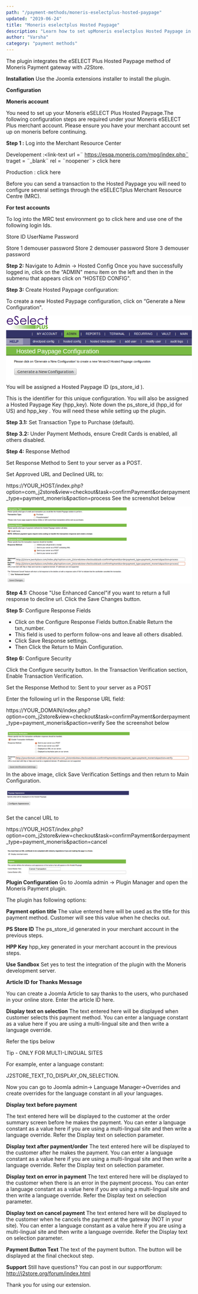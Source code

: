 ```yaml
---
path: "/payment-methods/moneris-eselectplus-hosted-paypage"
updated: "2019-06-24"
title: "Moneris eselectplus Hosted Paypage"
description: "Learn how to set upMoneris eselectplus Hosted Paypage in your site."
author: "Varsha"
category: "payment methods"
---
```


The plugin integrates the eSELECT Plus Hosted Paypage method of Moneris Payment gateway with J2Store.

**Installation**
Use the Joomla extensions installer to install the plugin.

**Configuration**

**Moneris account**

You need to set up your Moneris eSELECT Plus Hosted Paypage.The following configuration steps are required under your Moneris eSELECT Plus merchant account. Please ensure you have your merchant account set up on moneris before continuing.

**Step 1 :** 
Log into the Merchant Resource Center

Developement :<link-text url =¨ https://esqa.moneris.com/mpg/index.php¨ traget = ¨_blank¨ rel = ¨noopener¨> click here </link-text>

Production :  <link-text url =¨https://www3.moneris.com/mpg¨ target =¨_blank¨ rel =¨noopener¨> click here </link-text>

Before you can send a transaction to the Hosted Paypage you will need to configure several settings through the eSELECTplus Merchant Resource Centre (MRC).

**For test accounts**

To log into the MRC test environment go to <link-text url =¨https://esqa.moneris.com/mpg¨ target =¨_blank¨ rel = ¨noopener¨> click here </link-text> 
and use one of the following login Ids.

Store ID        UserName         Password

Store 1         demouser         password
Store 2         demouser         password
Store 3         demouser         password

**Step 2:** 
Navigate to Admin -> Hosted Config
Once you have successfully logged in, click on the “ADMIN" menu item on the left and then in the submenu that appears click on “HOSTED CONFIG".

**Step 3:** 
Create Hosted Paypage configuration:

To create a new Hosted Paypage configuration, click on “Generate a New Configuration".

![eselectplus](https://raw.githubusercontent.com/j2store/doc-images/master/payment-methods/moneris-hosted-paypage/eselectplus.png)
You will be assigned a Hosted Paypage ID (ps_store_id ).

This is the identifier for this unique configuration. You will also be assigned a Hosted Paypage Key (hpp_key). Note down the ps_store_id (hpp_id for US) and hpp_key . You will need these while setting up the plugin.

**Step 3.1:** 
Set Transaction Type to Purchase (default).

**Step 3.2:** 
Under Payment Methods, ensure Credit Cards is enabled, all others disabled.

**Step 4:** 
Response Method

Set Response Method to Sent to your server as a POST.

Set Approved URL and Declined URL to:

https://YOUR_HOST/index.php?option=com_j2store&view=checkout&task=confirmPayment&orderpayment_type=payment_moneris&paction=process
See the screenshot below

![response](https://raw.githubusercontent.com/j2store/doc-images/master/payment-methods/moneris-hosted-paypage/response_method.png)

**Step 4.1:** 
Choose "Use Enhanced Cancel"if you want to return a full response to decline url. Click the Save Changes button.

**Step 5:** 
Configure Response Fields

* Click on the Configure Response Fields button.Enable Return the txn_number.
* This field is used to perform follow-ons and leave all others disabled.
* Click Save Response settings.
* Then Click the Return to Main Configuration.

**Step 6:** 
Configure Security

Click the Configure security button. In the Transaction Verification section, Enable Transaction Verification.

Set the Response Method to: Sent to your server as a POST

Enter the following url in the Response URL field:

https://YOUR_DOMAIN/index.php?option=com_j2store&view=checkout&task=confirmPayment&orderpayment_type=payment_moneris&paction=verify
See the screenshot below

![security](https://raw.githubusercontent.com/j2store/doc-images/master/payment-methods/moneris-hosted-paypage/configure_security.png)
In the above image, click Save Verification Settings and then return to Main Configuration.

![mainconfig](https://raw.githubusercontent.com/j2store/doc-images/master/payment-methods/moneris-hosted-paypage/monerics1.png)

Set the cancel URL to 

https://YOUR_HOST/index.php?option=com_j2store&view=checkout&task=confirmPayment&orderpayment_type=payment_moneris&paction=cancel


![canceltransaction](https://raw.githubusercontent.com/j2store/doc-images/master/payment-methods/moneris-hosted-paypage/monerics2.png)
**Plugin Configuration**
Go to Joomla admin → Plugin Manager and open the Moneris Payment plugin.

The plugin has following options:

**Payment option title**
The value entered here will be used as the title for this payment method. Customer will see this value when he checks out.

**PS Store ID**
The ps_store_id generated in your merchant account in the previous steps.

**HPP Key**
hpp_key generated in your merchant account in the previous steps.

**Use Sandbox**
Set yes to test the integration of the plugin with the Moneris development server.

**Article ID for Thanks Message**

You can create a Joomla Article to say thanks to the users, who purchased in your online store. Enter the article ID here.

**Display text on selection**
The text entered here will be displayed when customer selects this payment method.
You can enter a language constant as a value here if you are using a multi-lingual site and then write a language override.

Refer the tips below

Tip - ONLY FOR MULTI-LINGUAL SITES

For example, enter a language constant:

J2STORE_TEXT_TO_DISPLAY_ON_SELECTION.

Now you can go to Joomla admin-> Language Manager->Overrides and create overrides for the language constant in all your languages.

**Display text before payment**

The text entered here will be displayed to the customer at the order summary screen before he makes the payment.
You can enter a language constant as a value here if you are using a multi-lingual site and then write a language override. Refer the Display text on selection parameter.

**Display text after payment/order**
The text entered here will be displayed to the customer after he makes the payment.
You can enter a language constant as a value here if you are using a multi-lingual site and then write a language override. Refer the Display text on selection parameter.

**Display text on error in payment**
The text entered here will be displayed to the customer when there is an error in the payment process.
You can enter a language constant as a value here if you are using a multi-lingual site and then write a language override. Refer the Display text on selection parameter.

**Display text on cancel payment**
The text entered here will be displayed to the customer when he cancels the payment at the gateway (NOT in your site).
You can enter a language constant as a value here if you are using a multi-lingual site and then write a language override. Refer the Display text on selection parameter.

**Payment Button Text**
The text of the payment button. The button will be displayed at the final checkout step.

**Support**
Still have questions? You can post in our supportforum: http://j2store.org/forum/index.html

Thank you for using our extension.